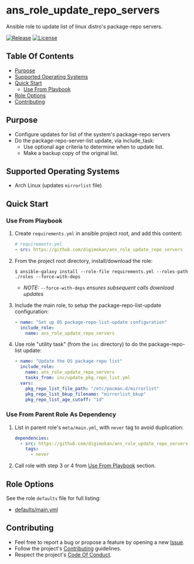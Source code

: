 # ans_role_update_repo_servers

Ansible role to update list of linux distro's package-repo servers.

[![Release](https://img.shields.io/github/release/digimokan/ans_role_update_repo_servers.svg?label=release)](https://github.com/digimokan/ans_role_update_repo_servers/releases/latest "Latest Release Notes")
[![License](https://img.shields.io/badge/license-MIT-blue.svg?label=license)](LICENSE.md "Project License")

## Table Of Contents

* [Purpose](#purpose)
* [Supported Operating Systems](#supported-operating-systems)
* [Quick Start](#quick-start)
    * [Use From Playbook](#use-from-playbook)
* [Role Options](#role-options)
* [Contributing](#contributing)

## Purpose

* Configure updates for list of the system's package-repo servers
* Do the package-repo-server-list update, via include_task:
    * Use optional age criteria to determine when to update list.
    * Make a backup copy of the original list.

## Supported Operating Systems

* Arch Linux (updates `mirrorlist` file)

## Quick Start

### Use From Playbook

1. Create `requirements.yml` in ansible project root, and add this content:

   ```yaml
   # requirements.yml
   - src: https://github.com/digimokan/ans_role_update_repo_servers
   ```

2. From the project root directory, install/download the role:

   ```shell
   $ ansible-galaxy install --role-file requirements.yml --roles-path ./roles --force-with-deps
   ```

   * _NOTE:_ `--force-with-deps` _ensures subsequent calls download updates_

3. Include the main role, to setup the package-repo-list-update configuration:

   ```yaml
   - name: "Set up OS package-repo-list-update configuration"
     include_role:
       name: ans_role_update_repo_servers
   ```

4. Use role "utility task" (from the `inc` directory) to do the
   package-repo-list update:

   ```yaml
   - name: "Update the OS package-repo list"
     include_role:
       name: ans_role_update_repo_servers
       tasks_from: inc/update_pkg_repo_list.yml
     vars:
       pkg_repo_list_file_path: "/etc/pacman.d/mirrorlist"
       pkg_repo_list_bkup_filename: "mirrorlist_bkup"
       pkg_repo_list_age_cutoff: "1d"
   ```

### Use From Parent Role As Dependency

1. List in parent role's `meta/main.yml`, with `never` tag to avoid duplication:

   ```yaml
   dependencies:
     - src: https://github.com/digimokan/ans_role_update_repo_servers
       tags:
         - never
   ```

2. Call role with step 3 or 4 from [Use From Playbook](#use-from-playbook)
   section.

## Role Options

See the role `defaults` file for full listing:

  * [defaults/main.yml](../defaults/main.yml)

## Contributing

* Feel free to report a bug or propose a feature by opening a new
  [Issue](https://github.com/digimokan/ans_role_update_repo_servers/issues).
* Follow the project's [Contributing](CONTRIBUTING.md) guidelines.
* Respect the project's [Code Of Conduct](CODE_OF_CONDUCT.md).

